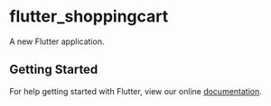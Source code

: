 # flutter_shoppingcart

A new Flutter application.

## Getting Started

For help getting started with Flutter, view our online
[documentation](https://flutter.io/).
